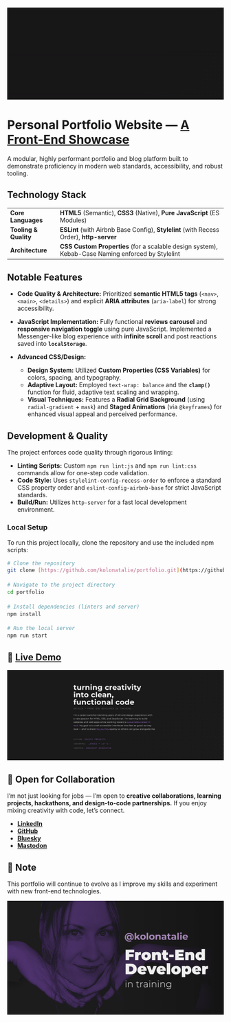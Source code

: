 [![Natalia aka kolonatalie — a front-end developer in training](/assets/images/demo.gif)](https://kolonatalie.github.io/portfolio/)
# Personal Portfolio Website — [A Front-End Showcase](https://kolonatalie.github.io/portfolio/)

A modular, highly performant portfolio and blog platform built to demonstrate proficiency in modern web standards, accessibility, and robust tooling.


## Technology Stack

| | |
| :--- | :--- |
| **Core Languages** | **HTML5** (Semantic), **CSS3** (Native), **Pure JavaScript** (ES Modules) |
| **Tooling & Quality** | **ESLint** (with Airbnb Base Config), **Stylelint** (with Recess Order), **http-server** |
| **Architecture** | **CSS Custom Properties** (for a scalable design system), Kebab-Case Naming enforced by Stylelint |


## Notable Features

* **Code Quality & Architecture:** Prioritized **semantic HTML5 tags** (`<nav>`, `<main>`, `<details>`) and explicit **ARIA attributes** (`aria-label`) for strong accessibility.

* **JavaScript Implementation:** Fully functional **reviews carousel** and **responsive navigation toggle** using pure JavaScript. Implemented a Messenger-like blog experience with **infinite scroll** and post reactions saved into **`localStorage`**.


* **Advanced CSS/Design:**
    * **Design System:** Utilized **Custom Properties (CSS Variables)** for colors, spacing, and typography.
    * **Adaptive Layout:** Employed `text-wrap: balance` and the **`clamp()`** function for fluid, adaptive text scaling and wrapping.
    * **Visual Techniques:** Features a **Radial Grid Background** (using `radial-gradient` + `mask`) and **Staged Animations** (via `@keyframes`) for enhanced visual appeal and perceived performance.


## Development & Quality

The project enforces code quality through rigorous linting:

* **Linting Scripts:** Custom `npm run lint:js` and `npm run lint:css` commands allow for one-step code validation.
* **Code Style:** Uses `stylelint-config-recess-order` to enforce a standard CSS property order and `eslint-config-airbnb-base` for strict JavaScript standards.
* **Build/Run:** Utilizes `http-server` for a fast local development environment.

### Local Setup

To run this project locally, clone the repository and use the included npm scripts:

```bash
# Clone the repository
git clone [https://github.com/kolonatalie/portfolio.git](https://github.com/kolonatalie/portfolio.git)

# Navigate to the project directory
cd portfolio

# Install dependencies (linters and server)
npm install

# Run the local server
npm run start
```

## 🔗 [Live Demo](https://kolonatalie.github.io/portfolio/)

[![Website Screenshot](/assets/images/screenshot.jpg)](https://kolonatalie.github.io/portfolio/)

## 🤝 Open for Collaboration
I’m not just looking for jobs — I’m open to **creative collaborations, learning projects, hackathons, and design-to-code partnerships.**
If you enjoy mixing creativity with code, let’s connect.

- **[LinkedIn](https://www.linkedin.com/in/kolonatalie/)** 
- **[GitHub](https://github.com/kolonatalie)** 
- **[Bluesky](https://bsky.app/profile/kolonatalie.bsky.social)**
- **[Mastodon](https://mastodon.social/@kolonatalie)**

## 📌 Note  
This portfolio will continue to evolve as I improve my skills and experiment with new front-end technologies.

![Natalia aka kolonatalie — a front-end developer in training](/assets/images/kolonatalie-banner-pic.jpg)